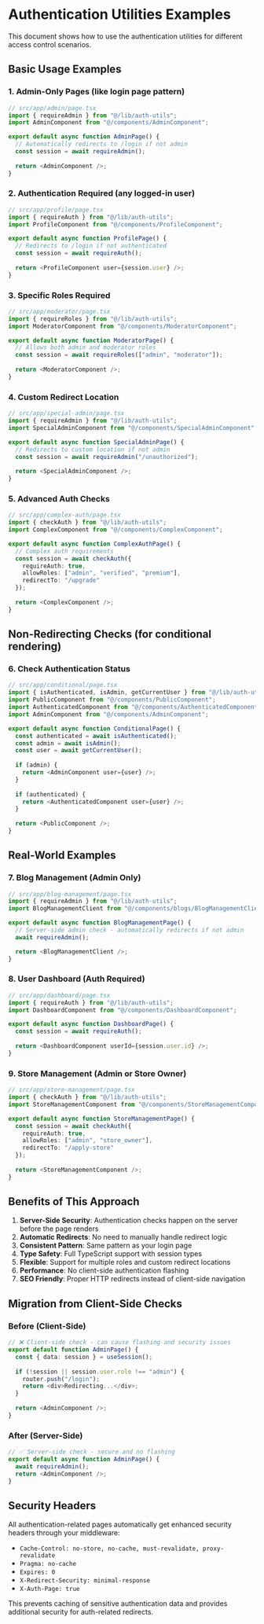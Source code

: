 # Authentication Utilities Examples

This document shows how to use the authentication utilities for different access control scenarios.

## Basic Usage Examples

### 1. Admin-Only Pages (like login page pattern)

```typescript
// src/app/admin/page.tsx
import { requireAdmin } from "@/lib/auth-utils";
import AdminComponent from "@/components/AdminComponent";

export default async function AdminPage() {
  // Automatically redirects to /login if not admin
  const session = await requireAdmin();
  
  return <AdminComponent />;
}
```

### 2. Authentication Required (any logged-in user)

```typescript
// src/app/profile/page.tsx
import { requireAuth } from "@/lib/auth-utils";
import ProfileComponent from "@/components/ProfileComponent";

export default async function ProfilePage() {
  // Redirects to /login if not authenticated
  const session = await requireAuth();
  
  return <ProfileComponent user={session.user} />;
}
```

### 3. Specific Roles Required

```typescript
// src/app/moderator/page.tsx
import { requireRoles } from "@/lib/auth-utils";
import ModeratorComponent from "@/components/ModeratorComponent";

export default async function ModeratorPage() {
  // Allows both admin and moderator roles
  const session = await requireRoles(["admin", "moderator"]);
  
  return <ModeratorComponent />;
}
```

### 4. Custom Redirect Location

```typescript
// src/app/special-admin/page.tsx
import { requireAdmin } from "@/lib/auth-utils";
import SpecialAdminComponent from "@/components/SpecialAdminComponent";

export default async function SpecialAdminPage() {
  // Redirects to custom location if not admin
  const session = await requireAdmin("/unauthorized");
  
  return <SpecialAdminComponent />;
}
```

### 5. Advanced Auth Checks

```typescript
// src/app/complex-auth/page.tsx
import { checkAuth } from "@/lib/auth-utils";
import ComplexComponent from "@/components/ComplexComponent";

export default async function ComplexAuthPage() {
  // Complex auth requirements
  const session = await checkAuth({
    requireAuth: true,
    allowRoles: ["admin", "verified", "premium"],
    redirectTo: "/upgrade"
  });
  
  return <ComplexComponent />;
}
```

## Non-Redirecting Checks (for conditional rendering)

### 6. Check Authentication Status

```typescript
// src/app/conditional/page.tsx
import { isAuthenticated, isAdmin, getCurrentUser } from "@/lib/auth-utils";
import PublicComponent from "@/components/PublicComponent";
import AuthenticatedComponent from "@/components/AuthenticatedComponent";
import AdminComponent from "@/components/AdminComponent";

export default async function ConditionalPage() {
  const authenticated = await isAuthenticated();
  const admin = await isAdmin();
  const user = await getCurrentUser();
  
  if (admin) {
    return <AdminComponent user={user} />;
  }
  
  if (authenticated) {
    return <AuthenticatedComponent user={user} />;
  }
  
  return <PublicComponent />;
}
```

## Real-World Examples

### 7. Blog Management (Admin Only)

```typescript
// src/app/blog-management/page.tsx
import { requireAdmin } from "@/lib/auth-utils";
import BlogManagementClient from "@/components/blogs/BlogManagementClient";

export default async function BlogManagementPage() {
  // Server-side admin check - automatically redirects if not admin
  await requireAdmin();

  return <BlogManagementClient />;
}
```

### 8. User Dashboard (Auth Required)

```typescript
// src/app/dashboard/page.tsx
import { requireAuth } from "@/lib/auth-utils";
import DashboardComponent from "@/components/DashboardComponent";

export default async function DashboardPage() {
  const session = await requireAuth();
  
  return <DashboardComponent userId={session.user.id} />;
}
```

### 9. Store Management (Admin or Store Owner)

```typescript
// src/app/store-management/page.tsx
import { checkAuth } from "@/lib/auth-utils";
import StoreManagementComponent from "@/components/StoreManagementComponent";

export default async function StoreManagementPage() {
  const session = await checkAuth({
    requireAuth: true,
    allowRoles: ["admin", "store_owner"],
    redirectTo: "/apply-store"
  });
  
  return <StoreManagementComponent />;
}
```

## Benefits of This Approach

1. **Server-Side Security**: Authentication checks happen on the server before the page renders
2. **Automatic Redirects**: No need to manually handle redirect logic
3. **Consistent Pattern**: Same pattern as your login page
4. **Type Safety**: Full TypeScript support with session types
5. **Flexible**: Support for multiple roles and custom redirect locations
6. **Performance**: No client-side authentication flashing
7. **SEO Friendly**: Proper HTTP redirects instead of client-side navigation

## Migration from Client-Side Checks

### Before (Client-Side)
```typescript
// ❌ Client-side check - can cause flashing and security issues
export default function AdminPage() {
  const { data: session } = useSession();
  
  if (!session || session.user.role !== "admin") {
    router.push("/login");
    return <div>Redirecting...</div>;
  }
  
  return <AdminComponent />;
}
```

### After (Server-Side)
```typescript
// ✅ Server-side check - secure and no flashing
export default async function AdminPage() {
  await requireAdmin();
  return <AdminComponent />;
}
```

## Security Headers

All authentication-related pages automatically get enhanced security headers through your middleware:

- `Cache-Control: no-store, no-cache, must-revalidate, proxy-revalidate`
- `Pragma: no-cache`
- `Expires: 0`
- `X-Redirect-Security: minimal-response`
- `X-Auth-Page: true`

This prevents caching of sensitive authentication data and provides additional security for auth-related redirects. 